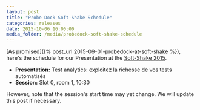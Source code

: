 ```yaml
---
layout: post
title: "Probe Dock Soft-Shake Schedule"
categories: releases
date: 2015-10-06 16:00:00
media_folder: /media/probedock-soft-shake-schedule
---
```


[As promised]({% post_url 2015-09-01-probedock-at-soft-shake %}), here's the schedule for our Presentation at the [Soft-Shake 2015](http://soft-shake.ch/2015/en/).

* **Presentation:** Test analytics: exploitez la richesse de vos tests automatisés
* **Session:** Slot 0, room 1, 10:30

However, note that the session's start time may yet change.
We will update this post if necessary.
